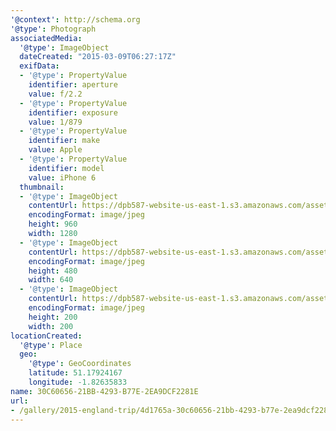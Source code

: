 ```yaml
---
'@context': http://schema.org
'@type': Photograph
associatedMedia:
  '@type': ImageObject
  dateCreated: "2015-03-09T06:27:17Z"
  exifData:
  - '@type': PropertyValue
    identifier: aperture
    value: f/2.2
  - '@type': PropertyValue
    identifier: exposure
    value: 1/879
  - '@type': PropertyValue
    identifier: make
    value: Apple
  - '@type': PropertyValue
    identifier: model
    value: iPhone 6
  thumbnail:
  - '@type': ImageObject
    contentUrl: https://dpb587-website-us-east-1.s3.amazonaws.com/asset/gallery/2015-england-trip/4d1765a-30c60656-21bb-4293-b77e-2ea9dcf2281e~1280.jpg
    encodingFormat: image/jpeg
    height: 960
    width: 1280
  - '@type': ImageObject
    contentUrl: https://dpb587-website-us-east-1.s3.amazonaws.com/asset/gallery/2015-england-trip/4d1765a-30c60656-21bb-4293-b77e-2ea9dcf2281e~640w.jpg
    encodingFormat: image/jpeg
    height: 480
    width: 640
  - '@type': ImageObject
    contentUrl: https://dpb587-website-us-east-1.s3.amazonaws.com/asset/gallery/2015-england-trip/4d1765a-30c60656-21bb-4293-b77e-2ea9dcf2281e~200x200.jpg
    encodingFormat: image/jpeg
    height: 200
    width: 200
locationCreated:
  '@type': Place
  geo:
    '@type': GeoCoordinates
    latitude: 51.17924167
    longitude: -1.82635833
name: 30C60656-21BB-4293-B77E-2EA9DCF2281E
url:
- /gallery/2015-england-trip/4d1765a-30c60656-21bb-4293-b77e-2ea9dcf2281e.html
---
```

